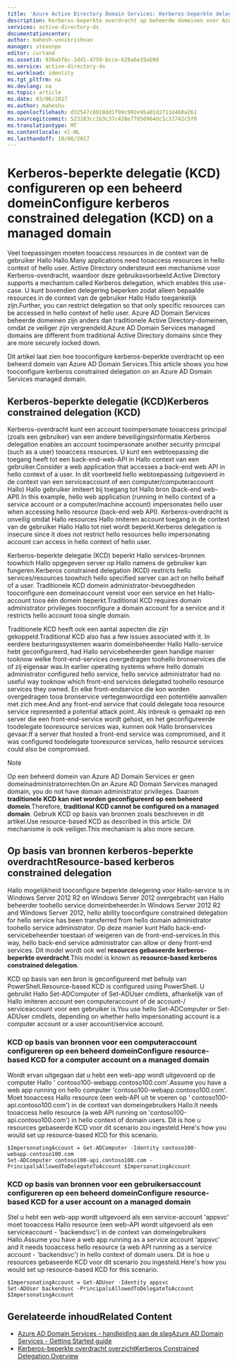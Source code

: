 ```yaml
---
title: 'Azure Active Directory Domain Services: Kerberos-beperkte delegatie inschakelen | Microsoft Docs'
description: Kerberos-beperkte overdracht op beheerde domeinen voor Azure Active Directory Domain Services inschakelen
services: active-directory-ds
documentationcenter: 
author: mahesh-unnikrishnan
manager: stevenpo
editor: curtand
ms.assetid: 938a5fbc-2dd1-4759-bcce-628a6e19ab9d
ms.service: active-directory-ds
ms.workload: identity
ms.tgt_pltfrm: na
ms.devlang: na
ms.topic: article
ms.date: 03/06/2017
ms.author: maheshu
ms.openlocfilehash: d32547c8018dd1f99c992e95a01d2711d460a261
ms.sourcegitcommit: 523283cc1b3c37c428e77850964dc1c33742c5f0
ms.translationtype: MT
ms.contentlocale: nl-NL
ms.lasthandoff: 10/06/2017
---
```

# <a name="configure-kerberos-constrained-delegation-kcd-on-a-managed-domain"></a><span data-ttu-id="1042f-103">Kerberos-beperkte delegatie (KCD) configureren op een beheerd domein</span><span class="sxs-lookup"><span data-stu-id="1042f-103">Configure kerberos constrained delegation (KCD) on a managed domain</span></span>
<span data-ttu-id="1042f-104">Veel toepassingen moeten tooaccess resources in de context van de gebruiker Hallo Hallo.</span><span class="sxs-lookup"><span data-stu-id="1042f-104">Many applications need tooaccess resources in hello context of hello user.</span></span> <span data-ttu-id="1042f-105">Active Directory ondersteunt een mechanisme voor Kerberos-overdracht, waardoor deze gebruiksvoorbeeld.</span><span class="sxs-lookup"><span data-stu-id="1042f-105">Active Directory supports a mechanism called Kerberos delegation, which enables this use-case.</span></span> <span data-ttu-id="1042f-106">U kunt bovendien delegering beperken zodat alleen bepaalde resources in de context van de gebruiker Hallo Hallo toegankelijk zijn.</span><span class="sxs-lookup"><span data-stu-id="1042f-106">Further, you can restrict delegation so that only specific resources can be accessed in hello context of hello user.</span></span> <span data-ttu-id="1042f-107">Azure AD Domain Services beheerde domeinen zijn anders dan traditionele Active Directory-domeinen, omdat ze veiliger zijn vergrendeld.</span><span class="sxs-lookup"><span data-stu-id="1042f-107">Azure AD Domain Services managed domains are different from traditional Active Directory domains since they are more securely locked down.</span></span>

<span data-ttu-id="1042f-108">Dit artikel laat zien hoe tooconfigure kerberos-beperkte overdracht op een beheerd domein van Azure AD Domain Services.</span><span class="sxs-lookup"><span data-stu-id="1042f-108">This article shows you how tooconfigure kerberos constrained delegation on an Azure AD Domain Services managed domain.</span></span>

## <a name="kerberos-constrained-delegation-kcd"></a><span data-ttu-id="1042f-109">Kerberos-beperkte delegatie (KCD)</span><span class="sxs-lookup"><span data-stu-id="1042f-109">Kerberos constrained delegation (KCD)</span></span>
<span data-ttu-id="1042f-110">Kerberos-overdracht kunt een account tooimpersonate tooaccess principal (zoals een gebruiker) van een andere beveiligingsinformatie.</span><span class="sxs-lookup"><span data-stu-id="1042f-110">Kerberos delegation enables an account tooimpersonate another security principal (such as a user) tooaccess resources.</span></span> <span data-ttu-id="1042f-111">U kunt een webtoepassing die toegang heeft tot een back-end-web-API in Hallo context van een gebruiker.</span><span class="sxs-lookup"><span data-stu-id="1042f-111">Consider a web application that accesses a back-end web API in hello context of a user.</span></span> <span data-ttu-id="1042f-112">In dit voorbeeld hello webtoepassing (uitgevoerd in de context van een serviceaccount of een computer/computeraccount Hallo) Hallo gebruiker imiteert bij toegang tot Hallo bron (back-end web-API).</span><span class="sxs-lookup"><span data-stu-id="1042f-112">In this example, hello web application (running in hello context of a service account or a computer/machine account) impersonates hello user when accessing hello resource (back-end web API).</span></span> <span data-ttu-id="1042f-113">Kerberos-overdracht is onveilig omdat Hallo resources Hallo imiteren account toegang in de context van de gebruiker Hallo Hallo tot niet wordt beperkt.</span><span class="sxs-lookup"><span data-stu-id="1042f-113">Kerberos delegation is insecure since it does not restrict hello resources hello impersonating account can access in hello context of hello user.</span></span>

<span data-ttu-id="1042f-114">Kerberos-beperkte delegatie (KCD) beperkt Hallo services-bronnen toowhich Hallo opgegeven server op Hallo namens de gebruiker kan fungeren.</span><span class="sxs-lookup"><span data-stu-id="1042f-114">Kerberos constrained delegation (KCD) restricts hello services/resources toowhich hello specified server can act on hello behalf of a user.</span></span> <span data-ttu-id="1042f-115">Traditionele KCD domein administrator-bevoegdheden tooconfigure een domeinaccount vereist voor een service en het Hallo-account tooa één domein beperkt.</span><span class="sxs-lookup"><span data-stu-id="1042f-115">Traditional KCD requires domain administrator privileges tooconfigure a domain account for a service and it restricts hello account tooa single domain.</span></span>

<span data-ttu-id="1042f-116">Traditionele KCD heeft ook een aantal aspecten die zijn gekoppeld.</span><span class="sxs-lookup"><span data-stu-id="1042f-116">Traditional KCD also has a few issues associated with it.</span></span> <span data-ttu-id="1042f-117">In eerdere besturingssystemen waarin domeinbeheerder Hallo Hallo-service hebt geconfigureerd, had Hallo servicebeheerder geen handige manier tooknow welke front-end-services overgedragen toohello bronservices die of zij eigenaar was.</span><span class="sxs-lookup"><span data-stu-id="1042f-117">In earlier operating systems where hello domain administrator configured hello service, hello service administrator had no useful way tooknow which front-end services delegated toohello resource services they owned.</span></span> <span data-ttu-id="1042f-118">En elke front-endservice die kon worden overgedragen tooa bronservice vertegenwoordigd een potentiële aanvallen met zich mee.</span><span class="sxs-lookup"><span data-stu-id="1042f-118">And any front-end service that could delegate tooa resource service represented a potential attack point.</span></span> <span data-ttu-id="1042f-119">Als inbreuk is gemaakt op een server die een front-end-service wordt gehost, en het geconfigureerde toodelegate tooresource services was, kunnen ook Hallo bronservices gevaar.</span><span class="sxs-lookup"><span data-stu-id="1042f-119">If a server that hosted a front-end service was compromised, and it was configured toodelegate tooresource services, hello resource services could also be compromised.</span></span>

> [!NOTE]
> <span data-ttu-id="1042f-120">Op een beheerd domein van Azure AD Domain Services er geen domeinadministratorrechten.</span><span class="sxs-lookup"><span data-stu-id="1042f-120">On an Azure AD Domain Services managed domain, you do not have domain administrator privileges.</span></span> <span data-ttu-id="1042f-121">Daarom **traditionele KCD kan niet worden geconfigureerd op een beheerd domein**.</span><span class="sxs-lookup"><span data-stu-id="1042f-121">Therefore, **traditional KCD cannot be configured on a managed domain**.</span></span> <span data-ttu-id="1042f-122">Gebruik KCD op basis van bronnen zoals beschreven in dit artikel.</span><span class="sxs-lookup"><span data-stu-id="1042f-122">Use resource-based KCD as described in this article.</span></span> <span data-ttu-id="1042f-123">Dit mechanisme is ook veiliger.</span><span class="sxs-lookup"><span data-stu-id="1042f-123">This mechanism is also more secure.</span></span>
>
>

## <a name="resource-based-kerberos-constrained-delegation"></a><span data-ttu-id="1042f-124">Op basis van bronnen kerberos-beperkte overdracht</span><span class="sxs-lookup"><span data-stu-id="1042f-124">Resource-based kerberos constrained delegation</span></span>
<span data-ttu-id="1042f-125">Hallo mogelijkheid tooconfigure beperkte delegering voor Hallo-service is in Windows Server 2012 R2 en Windows Server 2012 overgebracht van Hallo beheerder toohello service domeinbeheerder.</span><span class="sxs-lookup"><span data-stu-id="1042f-125">In Windows Server 2012 R2 and Windows Server 2012, hello ability tooconfigure constrained delegation for hello service has been transferred from hello domain administrator toohello service administrator.</span></span> <span data-ttu-id="1042f-126">Op deze manier kunt Hallo back-end-servicebeheerder toestaan of weigeren van de front-end-services.</span><span class="sxs-lookup"><span data-stu-id="1042f-126">In this way, hello back-end service administrator can allow or deny front-end services.</span></span> <span data-ttu-id="1042f-127">Dit model wordt ook wel **resources gebaseerde kerberos-beperkte overdracht**.</span><span class="sxs-lookup"><span data-stu-id="1042f-127">This model is known as **resource-based kerberos constrained delegation**.</span></span>

<span data-ttu-id="1042f-128">KCD op basis van een bron is geconfigureerd met behulp van PowerShell.</span><span class="sxs-lookup"><span data-stu-id="1042f-128">Resource-based KCD is configured using PowerShell.</span></span> <span data-ttu-id="1042f-129">U gebruikt Hallo Set-ADComputer of Set-ADUser cmdlets, afhankelijk van of Hallo imiteren account een computeraccount of de account-/ serviceaccount voor een gebruiker is.</span><span class="sxs-lookup"><span data-stu-id="1042f-129">You use hello Set-ADComputer or Set-ADUser cmdlets, depending on whether hello impersonating account is a computer account or a user account/service account.</span></span>

### <a name="configure-resource-based-kcd-for-a-computer-account-on-a-managed-domain"></a><span data-ttu-id="1042f-130">KCD op basis van bronnen voor een computeraccount configureren op een beheerd domein</span><span class="sxs-lookup"><span data-stu-id="1042f-130">Configure resource-based KCD for a computer account on a managed domain</span></span>
<span data-ttu-id="1042f-131">Wordt ervan uitgegaan dat u hebt een web-app wordt uitgevoerd op de computer Hallo ' contoso100-webapp.contoso100.com'.</span><span class="sxs-lookup"><span data-stu-id="1042f-131">Assume you have a web app running on hello computer 'contoso100-webapp.contoso100.com'.</span></span> <span data-ttu-id="1042f-132">Moet tooaccess Hallo resource (een web-API uit te voeren op ' contoso100-api.contoso100.com') in de context van domeingebruikers Hallo.</span><span class="sxs-lookup"><span data-stu-id="1042f-132">It needs tooaccess hello resource (a web API running on 'contoso100-api.contoso100.com') in hello context of domain users.</span></span> <span data-ttu-id="1042f-133">Dit is hoe u resources gebaseerde KCD voor dit scenario zou ingesteld.</span><span class="sxs-lookup"><span data-stu-id="1042f-133">Here's how you would set up resource-based KCD for this scenario.</span></span>

```
$ImpersonatingAccount = Get-ADComputer -Identity contoso100-webapp.contoso100.com
Set-ADComputer contoso100-api.contoso100.com -PrincipalsAllowedToDelegateToAccount $ImpersonatingAccount
```

### <a name="configure-resource-based-kcd-for-a-user-account-on-a-managed-domain"></a><span data-ttu-id="1042f-134">KCD op basis van bronnen voor een gebruikersaccount configureren op een beheerd domein</span><span class="sxs-lookup"><span data-stu-id="1042f-134">Configure resource-based KCD for a user account on a managed domain</span></span>
<span data-ttu-id="1042f-135">Stel u hebt een web-app wordt uitgevoerd als een service-account 'appsvc' moet tooaccess Hallo resource (een web-API wordt uitgevoerd als een serviceaccount - 'backendsvc') in de context van domeingebruikers Hallo.</span><span class="sxs-lookup"><span data-stu-id="1042f-135">Assume you have a web app running as a service account 'appsvc' and it needs tooaccess hello resource (a web API running as a service account - 'backendsvc') in hello context of domain users.</span></span> <span data-ttu-id="1042f-136">Dit is hoe u resources gebaseerde KCD voor dit scenario zou ingesteld.</span><span class="sxs-lookup"><span data-stu-id="1042f-136">Here's how you would set up resource-based KCD for this scenario.</span></span>

```
$ImpersonatingAccount = Get-ADUser -Identity appsvc
Set-ADUser backendsvc -PrincipalsAllowedToDelegateToAccount $ImpersonatingAccount
```

## <a name="related-content"></a><span data-ttu-id="1042f-137">Gerelateerde inhoud</span><span class="sxs-lookup"><span data-stu-id="1042f-137">Related Content</span></span>
* [<span data-ttu-id="1042f-138">Azure AD Domain Services - handleiding aan de slag</span><span class="sxs-lookup"><span data-stu-id="1042f-138">Azure AD Domain Services - Getting Started guide</span></span>](active-directory-ds-getting-started.md)
* [<span data-ttu-id="1042f-139">Kerberos-beperkte overdracht overzicht</span><span class="sxs-lookup"><span data-stu-id="1042f-139">Kerberos Constrained Delegation Overview</span></span>](https://technet.microsoft.com/library/jj553400.aspx)
